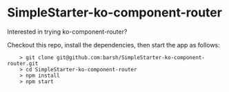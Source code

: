 # SimpleStarter-ko-component-router

Interested in trying ko-component-router?

Checkout this repo, install the dependencies, then start the app as follows:

```
	> git clone git@github.com:barsh/SimpleStarter-ko-component-router.git
	> cd SimpleStarter-ko-component-router
	> npm install
	> npm start
```
